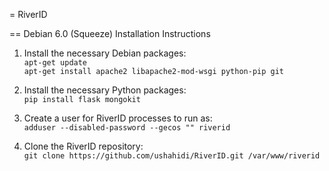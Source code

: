 = RiverID

== Debian 6.0 (Squeeze) Installation Instructions

1. Install the necessary Debian packages:  
`apt-get update`  
`apt-get install apache2 libapache2-mod-wsgi python-pip git`

2. Install the necessary Python packages:  
`pip install flask mongokit`

3. Create a user for RiverID processes to run as:  
`adduser --disabled-password --gecos "" riverid`

4. Clone the RiverID repository:  
`git clone https://github.com/ushahidi/RiverID.git /var/www/riverid`
